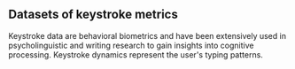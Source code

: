 ## Datasets of keystroke metrics

Keystroke data are behavioral biometrics and have been extensively used in psycholinguistic and writing research to gain
insights into cognitive processing. Keystroke dynamics represent the user's typing patterns.